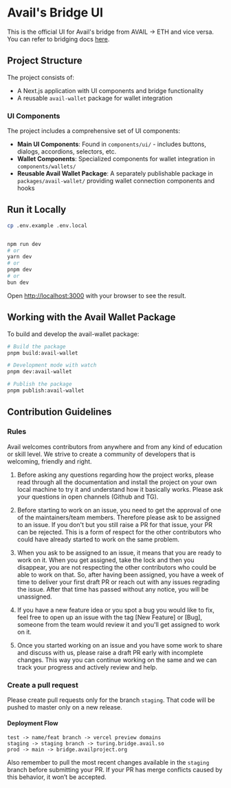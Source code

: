 # Avail's Bridge UI
This is the official UI for Avail's bridge from AVAIL -> ETH and vice versa. You can refer to bridging docs [here](https://docs.availproject.org/docs/end-user-guide/vectorx).

## Project Structure

The project consists of:
- A Next.js application with UI components and bridge functionality
- A reusable `avail-wallet` package for wallet integration

### UI Components

The project includes a comprehensive set of UI components:
- **Main UI Components**: Found in `components/ui/` - includes buttons, dialogs, accordions, selectors, etc.
- **Wallet Components**: Specialized components for wallet integration in `components/wallets/`
- **Reusable Avail Wallet Package**: A separately publishable package in `packages/avail-wallet/` providing wallet connection components and hooks

## Run it Locally

```bash
cp .env.example .env.local


npm run dev
# or
yarn dev
# or
pnpm dev
# or
bun dev
```

Open [http://localhost:3000](http://localhost:3000) with your browser to see the result.

## Working with the Avail Wallet Package

To build and develop the avail-wallet package:

```bash
# Build the package
pnpm build:avail-wallet

# Development mode with watch
pnpm dev:avail-wallet

# Publish the package
pnpm publish:avail-wallet
```

## Contribution Guidelines

### Rules

Avail welcomes contributors from anywhere and from any kind of education or skill level. We strive to create a community of developers that is welcoming, friendly and right.

1. Before asking any questions regarding how the project works, please read through all the documentation and install the project on your own local machine to try it and understand how it basically works. Please ask your questions in open channels (Github and TG).

2. Before starting to work on an issue, you need to get the approval of one of the maintainers/team members. Therefore please ask to be assigned to an issue. If you don't but you still raise a PR for that issue, your PR can be rejected. This is a form of respect for the other contributors who could have already started to work on the same problem.

3. When you ask to be assigned to an issue, it means that you are ready to work on it. When you get assigned, take the lock and then you disappear, you are not respecting the other contributors who could be able to work on that. So, after having been assigned, you have a week of time to deliver your first draft PR or reach out with any issues regrading the issue. After that time has passed without any notice, you will be unassigned.

4. If you have a new feature idea or you spot a bug you would like to fix, feel free to open up an issue with the tag [New Feature] or [Bug], someone from the team would review it and you'll get assigned to work on it.

5. Once you started working on an issue and you have some work to share and discuss with us, please raise a draft PR early with incomplete changes. This way you can continue working on the same and we can track your progress and actively review and help.

### Create a pull request

Please create pull requests only for the branch `staging`. That code will be pushed to master only on a new release.

#### Deployment Flow

```
test -> name/feat branch -> vercel preview domains
staging -> staging branch -> turing.bridge.avail.so
prod -> main -> bridge.availproject.org
```

Also remember to pull the most recent changes available in the `staging` branch before submitting your PR. If your PR has merge conflicts caused by this behavior, it won’t be accepted.

